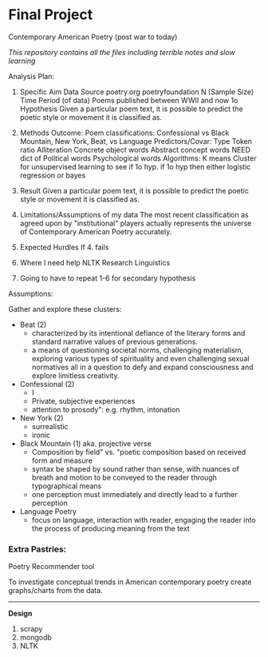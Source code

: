 # Final Project
Contemporary American Poetry (post war to today)

*This repository contains all the files including terrible notes and slow learning*

Analysis Plan:

1. Specific Aim
    Data Source
        poetry.org
        poetryfoundation
    N (Sample Size)
    Time Period (of data)
        Poems published between WWII and now
    1o Hypothesis
        Given a particular poem text, it is possible to predict the poetic style or movement it is classified as.

2. Methods
    Outcome:
        Poem classifications: Confessional vs Black Mountain, New York, Beat, vs Language
    Predictors/Covar:
        Type Token ratio
        Alliteration
        Concrete object words
        Abstract concept words
        NEED dict of Political words
        Psychological words
    Algorithms:
        K means Cluster for unsupervised learning to see if 1o hyp.
        if 1o hyp then either logistic regression or bayes

3. Result
    Given a particular poem text, it is possible to predict the poetic style or movement it is classified as.

4. Limitations/Assumptions of my data
    The most recent classification as agreed upon by "institutional" players actually represents the universe of Contemporary American Poetry accurately.

5. Expected Hurdles
    If 4. fails

6. Where I need help
    NLTK
    Research Linguistics

7. Going to have to repeat 1-6 for secondary hypothesis

Assumptions:

Gather and explore these clusters:
* Beat (2)
  - characterized by its intentional defiance of the literary forms and standard narrative values of previous generations.
  - a means of questioning societal norms, challenging materialism, exploring various types of spirituality and even challenging sexual normatives all in a question to defy and expand consciousness and explore limitless creativity.
* Confessional (2)
  - I
  - Private, subjective experiences
  - attention to prosody": e.g. rhythm, intonation
* New York (2)
  - surrealistic
  - ironic
* Black Mountain (1) aka. projective verse
  - Composition by field" vs. "poetic composition based on received form and measure
  - syntax be shaped by sound rather than sense, with nuances of breath and motion to be conveyed to the reader through typographical means
  - one perception must immediately and directly lead to a further perception
* Language Poetry
  - focus on language, interaction with reader, engaging the reader into the process of producing meaning from the text

### Extra Pastries: 
Poetry Recommender tool

To investigate conceptual trends in American contemporary poetry create graphs/charts from the data. 

----
__Design__

1. scrapy
2. mongodb
3. NLTK
